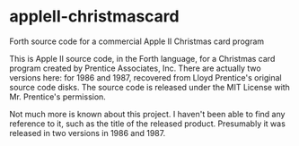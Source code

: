 # appleII-christmascard
Forth source code for a commercial Apple II Christmas card program

This is Apple II source code, in the Forth language, for a Christmas card program created by Prentice Associates, Inc. There are actually two versions here: for 1986 and 1987, recovered from Lloyd Prentice's original source code disks. The source code is released under the MIT License with Mr. Prentice's permission.

Not much more is known about this project. I haven't been able to find any reference to it, such as the title of the released product. Presumably it was released in two versions in 1986 and 1987.
